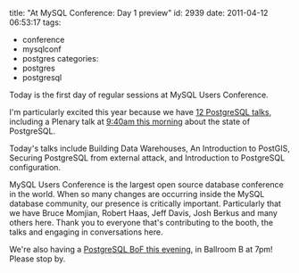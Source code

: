 title: "At MySQL Conference: Day 1 preview"
id: 2939
date: 2011-04-12 06:53:17
tags: 
- conference
- mysqlconf
- postgres
categories: 
- postgres
- postgresql

Today is the first day of regular sessions at MySQL Users Conference.

I'm particularly excited this year because we have [12 PostgreSQL talks](http://en.oreilly.com/mysql2011/public/schedule/topic/PostgreSQL), including a Plenary talk at [9:40am this morning](http://en.oreilly.com/mysql2011/public/schedule/detail/19739) about the state of PostgreSQL.

Today's talks include Building Data Warehouses, An Introduction to PostGIS, Securing PostgreSQL from external attack, and Introduction to PostgreSQL configuration.

MySQL Users Conference is the largest open source database conference in the world. When so many changes are occurring inside the MySQL database community, our presence is critically important. Particularly that we have Bruce Momjian, Robert Haas, Jeff Davis, Josh Berkus and many others here. Thank you to everyone that's contributing to the booth, the talks and engaging in conversations here.

We're also having a [PostgreSQL BoF this evening](http://en.oreilly.com/mysql2011/public/schedule/detail/18657), in Ballroom B at 7pm! Please stop by. 
